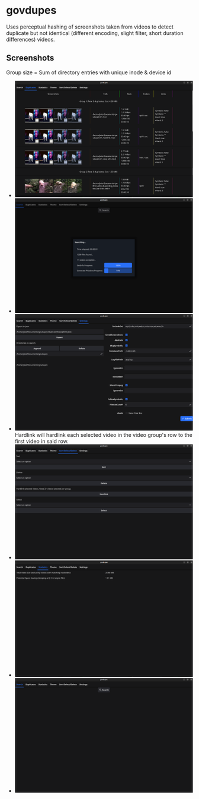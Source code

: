 # govdupes
Uses perceptual hashing of screenshots taken from videos to detect duplicate
but not identical (different encoding, slight filter, short duration differences) videos. 

## Screenshots

Group size = Sum of directory entries with unique inode & device id
- ![Display Duplicates](static/display_duplicates.png)
- ![Searching Screen](static/searching.png)
- ![Settings Screen](static/settings.png)
Hardlink will hardlink each selected video in the video group's row to the
first video in said row. 
- ![Select and Delete Hardlink](static/select_delete_hardlink.png)
- ![Statistics Screen](static/statistics.png)
- ![Search Screen](static/search.png)

